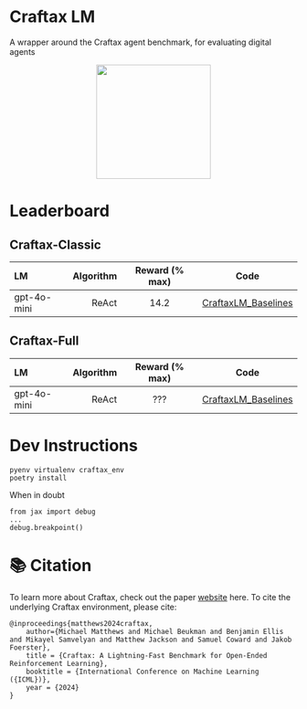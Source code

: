 # Craftax LM
A wrapper around the Craftax agent benchmark, for evaluating digital agents
<p align="middle">
  <img src="https://raw.githubusercontent.com/MichaelTMatthews/Craftax/main/images/dungeon_crawling.gif" width="200" />
</p>

# Leaderboard

## Craftax-Classic
| LM | Algorithm | Reward (% max) |                                              Code                                               |
|:----------|---------------:|:-----------------------------------------------------------------------------------------------:|:---------------------------------------:|
| gpt-4o-mini | ReAct   |            14.2 | [CraftaxLM_Baselines](https://github.com/JoshuaPurtell/Apropos/blob/main/apropos/bench/crafter/test.py) |


## Craftax-Full
| LM | Algorithm | Reward (% max) |                                              Code                                               |
|:----------|---------------:|:-----------------------------------------------------------------------------------------------:|:---------------------------------------:|
| gpt-4o-mini | ReAct   |            ??? | [CraftaxLM_Baselines](https://github.com/JoshuaPurtell/Apropos/blob/main/apropos/bench/crafter/test.py) |

# Dev Instructions
```
pyenv virtualenv craftax_env
poetry install
```

When in doubt

```
from jax import debug
...
debug.breakpoint()
```

# 📚 Citation
To learn more about Craftax, check out the paper [website](https://craftaxenv.github.io) here.
To cite the underlying Craftax environment, please cite:
```
@inproceedings{matthews2024craftax,
    author={Michael Matthews and Michael Beukman and Benjamin Ellis and Mikayel Samvelyan and Matthew Jackson and Samuel Coward and Jakob Foerster},
    title = {Craftax: A Lightning-Fast Benchmark for Open-Ended Reinforcement Learning},
    booktitle = {International Conference on Machine Learning ({ICML})},
    year = {2024}
}
```